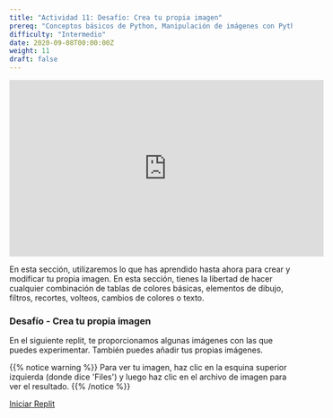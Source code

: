 ```yaml
---
title: "Actividad 11: Desafío: Crea tu propia imagen"
prereq: "Conceptos básicos de Python, Manipulación de imágenes con Python: Abre una imagen, Python Pixel: Colores y píxeles"
difficulty: "Intermedio"
date: 2020-09-08T00:00:00Z
weight: 11
draft: false
---
```


<iframe width="560" height="315" src="https://www.youtube.com/embed/KWL3b4xY8dA" frameborder="0" allow="accelerometer; autoplay; encrypted-media; gyroscope; picture-in-picture" allowfullscreen></iframe>

En esta sección, utilizaremos lo que has aprendido hasta ahora para crear y modificar tu propia imagen. En esta sección, tienes la libertad de hacer cualquier combinación de tablas de colores básicas, elementos de dibujo, filtros, recortes, volteos, cambios de colores o texto.

### Desafío - Crea tu propia imagen

En el siguiente replit, te proporcionamos algunas imágenes con las que puedes experimentar. También puedes añadir tus propias imágenes.

{{% notice warning %}}
 Para ver tu imagen, haz clic en la esquina superior izquierda (donde dice 'Files') y luego haz clic en el archivo de imagen para ver el resultado.
{{% /notice %}}

<a class="my-2 mx-4 btn btn-info" href="https://replit.com/@nuevofoundation/Python-Pixel-Activity10" target="_blank">Iniciar Replit</a>